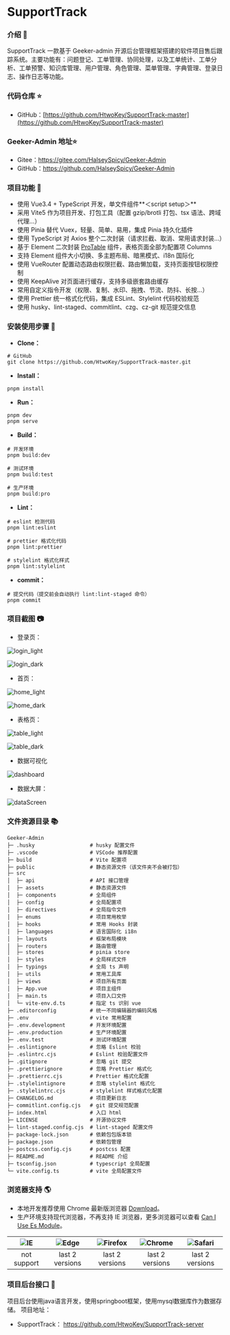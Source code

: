 # SupportTrack

### 介绍 📖

SupportTrack 一款基于 Geeker-admin 开源后台管理框架搭建的软件项目售后跟踪系统。主要功能有：问题登记、工单管理、协同处理，以及工单统计、工单分析、工单预警、知识库管理、用户管理、角色管理、菜单管理、字典管理、登录日志、操作日志等功能。

### 代码仓库 ⭐

- GitHub：[https://github.com/HtwoKey/SupportTrack-master](https://github.com/HtwoKey/SupportTrack-master)

### Geeker-Admin 地址⭐

- Gitee：https://gitee.com/HalseySpicy/Geeker-Admin
- GitHub：https://github.com/HalseySpicy/Geeker-Admin

### 项目功能 🔨

- 使用 Vue3.4 + TypeScript 开发，单文件组件**＜script setup＞**
- 采用 Vite5 作为项目开发、打包工具（配置 gzip/brotli 打包、tsx 语法、跨域代理…）
- 使用 Pinia 替代 Vuex，轻量、简单、易用，集成 Pinia 持久化插件
- 使用 TypeScript 对 Axios 整个二次封装（请求拦截、取消、常用请求封装…）
- 基于 Element 二次封装 [ProTable](https://juejin.cn/post/7166068828202336263) 组件，表格页面全部为配置项 Columns
- 支持 Element 组件大小切换、多主题布局、暗黑模式、i18n 国际化
- 使用 VueRouter 配置动态路由权限拦截、路由懒加载，支持页面按钮权限控制
- 使用 KeepAlive 对页面进行缓存，支持多级嵌套路由缓存
- 常用自定义指令开发（权限、复制、水印、拖拽、节流、防抖、长按…）
- 使用 Prettier 统一格式化代码，集成 ESLint、Stylelint 代码校验规范
- 使用 husky、lint-staged、commitlint、czg、cz-git 规范提交信息

### 安装使用步骤 📔

- **Clone：**

```text
# GitHub
git clone https://github.com/HtwoKey/SupportTrack-master.git
```

- **Install：**

```text
pnpm install
```

- **Run：**

```text
pnpm dev
pnpm serve
```

- **Build：**

```text
# 开发环境
pnpm build:dev

# 测试环境
pnpm build:test

# 生产环境
pnpm build:pro
```

- **Lint：**

```text
# eslint 检测代码
pnpm lint:eslint

# prettier 格式化代码
pnpm lint:prettier

# stylelint 格式化样式
pnpm lint:stylelint
```

- **commit：**

```text
# 提交代码（提交前会自动执行 lint:lint-staged 命令）
pnpm commit
```

### 项目截图 📷

- 登录页：

![login_light](https://i.imgtg.com/2023/04/13/8tknp.png)

![login_dark](https://i.imgtg.com/2023/04/13/8tmpP.png)

- 首页：

![home_light](https://i.imgtg.com/2023/04/13/8tl1j.png)

![home_dark](https://i.imgtg.com/2023/04/13/8tpfb.png)

- 表格页：

![table_light](https://i.imgtg.com/2023/04/13/8tfMx.png)

![table_dark](https://i.imgtg.com/2023/04/13/8tv8F.png)

- 数据可视化

![dashboard](https://i.imgtg.com/2023/04/14/82Grx.png)

- 数据大屏：

![dataScreen](https://i.imgtg.com/2023/01/16/QP8HF.png)

### 文件资源目录 📚

```text
Geeker-Admin
├─ .husky                  # husky 配置文件
├─ .vscode                 # VSCode 推荐配置
├─ build                   # Vite 配置项
├─ public                  # 静态资源文件（该文件夹不会被打包）
├─ src
│  ├─ api                  # API 接口管理
│  ├─ assets               # 静态资源文件
│  ├─ components           # 全局组件
│  ├─ config               # 全局配置项
│  ├─ directives           # 全局指令文件
│  ├─ enums                # 项目常用枚举
│  ├─ hooks                # 常用 Hooks 封装
│  ├─ languages            # 语言国际化 i18n
│  ├─ layouts              # 框架布局模块
│  ├─ routers              # 路由管理
│  ├─ stores               # pinia store
│  ├─ styles               # 全局样式文件
│  ├─ typings              # 全局 ts 声明
│  ├─ utils                # 常用工具库
│  ├─ views                # 项目所有页面
│  ├─ App.vue              # 项目主组件
│  ├─ main.ts              # 项目入口文件
│  └─ vite-env.d.ts        # 指定 ts 识别 vue
├─ .editorconfig           # 统一不同编辑器的编码风格
├─ .env                    # vite 常用配置
├─ .env.development        # 开发环境配置
├─ .env.production         # 生产环境配置
├─ .env.test               # 测试环境配置
├─ .eslintignore           # 忽略 Eslint 校验
├─ .eslintrc.cjs           # Eslint 校验配置文件
├─ .gitignore              # 忽略 git 提交
├─ .prettierignore         # 忽略 Prettier 格式化
├─ .prettierrc.cjs         # Prettier 格式化配置
├─ .stylelintignore        # 忽略 stylelint 格式化
├─ .stylelintrc.cjs        # stylelint 样式格式化配置
├─ CHANGELOG.md            # 项目更新日志
├─ commitlint.config.cjs   # git 提交规范配置
├─ index.html              # 入口 html
├─ LICENSE                 # 开源协议文件
├─ lint-staged.config.cjs  # lint-staged 配置文件
├─ package-lock.json       # 依赖包包版本锁
├─ package.json            # 依赖包管理
├─ postcss.config.cjs      # postcss 配置
├─ README.md               # README 介绍
├─ tsconfig.json           # typescript 全局配置
└─ vite.config.ts          # vite 全局配置文件
```

### 浏览器支持 🌎

- 本地开发推荐使用 Chrome 最新版浏览器 [Download](https://www.google.com/intl/zh-CN/chrome/)。
- 生产环境支持现代浏览器，不再支持 IE 浏览器，更多浏览器可以查看 [Can I Use Es Module](https://caniuse.com/?search=ESModule)。

| ![IE](https://i.imgtg.com/2023/04/11/8z7ot.png) | ![Edge](https://i.imgtg.com/2023/04/11/8zr3p.png) | ![Firefox](https://i.imgtg.com/2023/04/11/8zKiU.png) | ![Chrome](https://i.imgtg.com/2023/04/11/8zNrx.png) | ![Safari](https://i.imgtg.com/2023/04/11/8zeGj.png) |
| :---------------------------------------------: | :-----------------------------------------------: | :--------------------------------------------------: | :-------------------------------------------------: | :-------------------------------------------------: |
|                   not support                   |                  last 2 versions                  |                   last 2 versions                    |                   last 2 versions                   |                   last 2 versions                   |

### 项目后台接口 🧩

项目后台使用java语言开发，使用springboot框架，使用mysql数据库作为数据存储。
项目地址：

- SupportTrack： https://github.com/HtwoKey/SupportTrack-server

